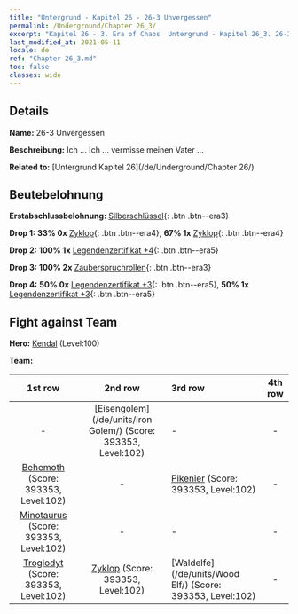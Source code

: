 ```yaml
---
title: "Untergrund - Kapitel 26 - 26-3 Unvergessen"
permalink: /Underground/Chapter 26_3/
excerpt: "Kapitel 26 - 3. Era of Chaos  Untergrund - Kapitel 26_3. 26-3 Unvergessen"
last_modified_at: 2021-05-11
locale: de
ref: "Chapter 26_3.md"
toc: false
classes: wide
---
```


## Details

 **Name:** 26-3 Unvergessen

 **Beschreibung:** Ich ... Ich ... vermisse meinen Vater ...

 **Related to:** [Untergrund Kapitel 26](/de/Underground/Chapter 26/)

## Beutebelohnung

 **Erstabschlussbelohnung:** [Silberschlüssel](/ItemsDE/con_693/){: .btn .btn--era3}

 **Drop 1:** **33% 0x** [Zyklop](/ItemsDE/unt_222/){: .btn .btn--era4}, **67% 1x** [Zyklop](/ItemsDE/unt_222/){: .btn .btn--era4}

 **Drop 2:** **100% 1x** [Legendenzertifikat +4](/ItemsDE/mat_95/){: .btn .btn--era5}

 **Drop 3:** **100% 2x** [Zauberspruchrollen](/ItemsDE/con_694/){: .btn .btn--era3}

 **Drop 4:** **50% 0x** [Legendenzertifikat +3](/ItemsDE/mat_88/){: .btn .btn--era5}, **50% 1x** [Legendenzertifikat +3](/ItemsDE/mat_88/){: .btn .btn--era5}


## Fight against Team
 **Hero:** [Kendal](/de/heroes/Kendal/) (Level:100)

 **Team:**


  | 1st row | 2nd row | 3rd row | 4th row |
  |:----:|:----:|:----|:----:|
  | - | [Eisengolem](/de/units/Iron Golem/) (Score: 393353, Level:102)  | - | - |
  | [Behemoth](/de/units/Behemoth/) (Score: 393353, Level:102)  | - | [Pikenier](/de/units/Pikeman/) (Score: 393353, Level:102)  | - |
  | [Minotaurus](/de/units/Minotaur/) (Score: 393353, Level:102)  | - | - | - |
  | [Troglodyt](/de/units/Troglodyte/) (Score: 393353, Level:102)  | [Zyklop](/de/units/Cyclops/) (Score: 393353, Level:102)  | [Waldelfe](/de/units/Wood Elf/) (Score: 393353, Level:102)  | - |


